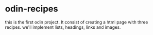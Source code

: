 # odin-recipes

this is the first odin project. It consist of creating a html page with three recipes.
we'll implement lists, headings, links and images. 
